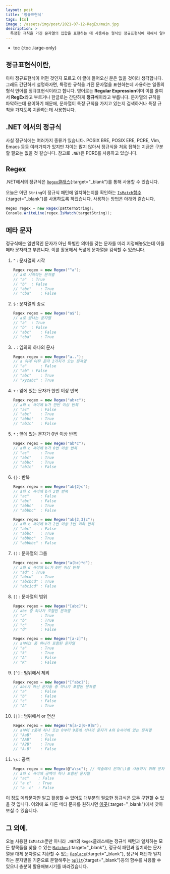 ```yaml
---
layout: post
title: '정규표현식'
tags: [Cs]
image : /assets/img/post/2021-07-12-RegEx/main.jpg
description: >
  특정한 규칙을 가진 문자열의 집합을 표현하는 데 사용하는 형식인 정규표현식에 대해서 알아봅시다.
---
```


* toc
{:toc .large-only}
## 정규표현식이란,

아마 정규표현식이 어떤 것인지 모르고 이 글에 들어오신 분은 없을 것이라 생각합니다. 그래도 간단하게 설명하자면, 특정한 규칙을 가진 문자열을 표현하는데 사용하는 일종의 형식 언어를 정규표현식이라고 합니다. 영어로는 **Regular Expression**이며 이를 줄여서 **RegEx**라고 부르거나 한글로는 간단하게 **정규식**이라고 부릅니다. 문자열의 규칙을 파악하는데 용이하기 때문에, 문자열이 특정 규칙을 가지고 있는지 검색하거나 특정 규칙을 가지도록 치환하는데 사용합니다. 

## .NET 에서의 정규식

사실 정규식에는 여러가지 종류가 있습니다. POSIX BRE, POSIX ERE, PCRE, Vim, Emacs 등등 여러가지가 있지만 차이는 많지 않아서 정규식을 처음 접하는 지금은 구분할 필요는 없을 것 같습니다. 참고로 `.NET`은 PCRE를 사용하고 있습니다. 

## Regex

.NET에서의 정규식은 [`Regex`클래스](https://docs.microsoft.com/ko-kr/dotnet/api/system.text.regularexpressions.regex?view=net-5.0){:target="_blank"}를 통해 사용할 수 있습니다.

오늘은 어떤 `String`이 정규식 패턴에 일치하는지를 확인하는 [`IsMatch`함수](https://docs.microsoft.com/en-us/dotnet/api/system.text.regularexpressions.regex.ismatch?view=net-5.0){:target="_blank"}를 사용하도록 하겠습니다.
사용하는 방법은 아래와 같습니다.

```csharp
Regex regex = new Regex(patternString);
Console.WriteLine(regex.IsMatch(targetString));
```

## 메타 문자

정규식에는 일반적인 문자가 아닌 특별한 의미를 갖는 문자를 미리 지정해놓았는데 이를 메타 문자라고 부릅니다. 이를 활용해서 폭넓게 문자열을 검색할 수 있습니다.

1. `^` : 문자열의 시작 

    ```csharp
    Regex regex = new Regex("^a");
    // a로 시작하는 문자열
    // "a" 	: True
    // "b" 	: False
    // "abc"	: True
    // "cba"	: False
    ```

2. `$` : 문자열의 종료 

    ```csharp
    Regex regex = new Regex("a$");
    // a로 끝나는 문자열
    // "a" 	: True
    // "b" 	: False
    // "abc"	: False
    // "cba"	: True
    ```

4. `.` : 임의의 하나의 문자

    ```csharp
    Regex regex = new Regex("a..");
    // a 뒤에 아무 문자 2가지가 오는 문자열
    // "a"		: False
    // "ab"	: False
    // "abc"	: True
    // "xyzabc"	: True
    ```

5. `+` : 앞에 있는 문자가 한번 이상 반복

    ```csharp
    Regex regex = new Regex("ab+c");
    // a와 c 사이에 b가 한번 이상 반복
    // "ac" 	: False
    // "abc"	: True
    // "abbc"	: True
    // "ab1c"	: False
    ```
    
6. `*` : 앞에 있는 문자가 0번 이상 반복

    ```csharp
    Regex regex = new Regex("ab*c");
    // a와 c 사이에 b가 0번 이상 반복
    // "ac" 	: True
    // "abc"	: True
    // "abbc"	: True
    // "ab1c"	: False
    ```
   
6. `{}` : 반복

    ```csharp
    Regex regex = new Regex("ab{2}c");
    // a와 c 사이에 b가 2번 반복
    // "ac" 	: False
    // "abc"	: False
    // "abbc"	: True
    // "abbbc"	: False
    
    Regex regex = new Regex("ab{2,3}c");
    // a와 c 사이에 b가 2번 이상 3번 이하 반복
    // "abc"	: False
    // "abbc"	: True
    // "abbbc"	: True
    // "abbbbc"	: False
    ```

7. `()` : 문자열의 그룹

    ```csharp
    Regex regex = new Regex("a(bc)*d");
    // a와 d 사이에 bc가 0번 이상 반복
    // "ad"	: True
    // "abcd"	: True
    // "abcbcd"	: True
    // "abc1cd"	: False
    ```

8. `[]` : 문자열의 범위

    ```csharp
    Regex regex = new Regex("[abc]");
    // abc 중 하나가 포함된 문자열
    // "a"		: True
    // "b"		: True
    // "c"		: True
    // "d"		: False
    
    Regex regex = new Regex("[a-z]");
    // a부터z 중 하나가 포함된 문자열
    // "a"		: True
    // "k"		: True
    // "A"		: False
    // "K"		: False
    ```

9. `[^]` : 범위에서 제외

    ```csharp
    Regex regex = new Regex("[^abc]");
    // abc가 아닌 문자들 중 하나가 포함된 문자열
    // "a"		: False
    // "b"		: False
    // "c"		: False
    // "A"		: True
    ```

10. `[|]` : 범위에서 or 연산

    ```csharp
    Regex regex = new Regex("A[a-z|0-9]B");
    // a부터 z중에 하나 또는 0부터 9중에 하나의 문자가 A와 B사이에 있는 문자열
    // "AaB"	: True
    // "AAB"	: False
    // "A2B"	: True
    // "A-B"	: False
    ```

11. `\s` : 공백

     ```csharp
     Regex regex = new Regex(@"a\sc"); // 역슬래시 문자(\)를 사용하기 위해 문자열 앞에 @를 붙여줍니다.
     // a와 c 사이에 공백이 하나 포함된 문자열
     // "ac" 	: False
     // "a c"	: True
     // "a  c"	: False
     ```



이 정도 메타문자만 알고 활용할 수 있어도 대부분의 필요한 정규식은 모두 구현할 수 있을 것 입니다. 이외에 또 다른 메타 문자를 원하시면 [이곳](https://ko.wikipedia.org/wiki/%EC%A0%95%EA%B7%9C_%ED%91%9C%ED%98%84%EC%8B%9D){:target="_blank"}에서 찾아보실 수 있습니다.

## 그 외에.

오늘 사용한 `IsMatch`뿐만 아니라 `.NET`의 `Regex`클래스에는 정규식 패턴과 일치하는 모든 항목들을 찾을 수 있는 [`Matches`](https://docs.microsoft.com/en-us/dotnet/api/system.text.regularexpressions.regex.matches?view=net-5.0){:target="_blank"}, 정규식 패턴과 일치하는 문자열을 대체 문자열로 치환할 수 있는 [`Replace`](https://docs.microsoft.com/en-us/dotnet/api/system.text.regularexpressions.regex.replace?view=net-5.0){:target="_blank"}, 정규식 패턴과 일치하는 문자열을 기준으로 분할해주는 [`Split`](https://docs.microsoft.com/en-us/dotnet/api/system.text.regularexpressions.regex.split?view=net-5.0){:target="_blank"}등의 함수를 사용할 수 있으니 충분히 활용해보시기를 바라겠습니다.
